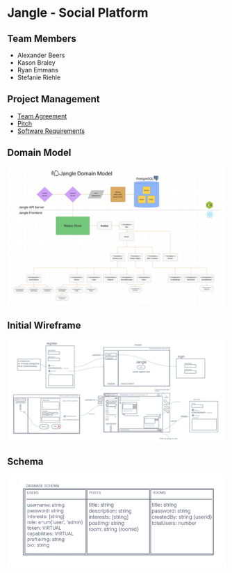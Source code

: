 # Jangle - Social Platform

## Team Members

- Alexander Beers
- Kason Braley
- Ryan Emmans
- Stefanie Riehle

<!-- ## Usage -->

<!-- - This project is deployed on Heroku [here](). -->

## Project Management

- [Team Agreement](./docs/TeamAgreement.md)
- [Pitch](./docs/Pitch.md)
- [Software Requirements](./docs/Requirements.md)

## Domain Model

<img src="./img/docs/domain-model.png" alt="Domain Model" width="600">

## Initial Wireframe

<img src="./img/docs/wireframe.png" alt="Wireframe" width="600">

## Schema

<img src="./img/docs/schema.png" alt="Schema" width="600">

<!-- ## Dependencies -->
